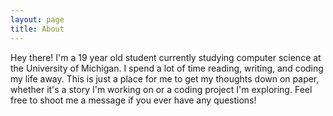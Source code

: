 ```yaml
---
layout: page
title: About
---
```


Hey there! I'm a 19 year old student currently studying computer science at the University of Michigan. I spend a lot of time reading, writing, and coding my life away. This is just a place for me to get my thoughts down on paper, whether it's a story I'm working on or a coding project I'm exploring. Feel free to shoot me a message if you ever have any questions!
